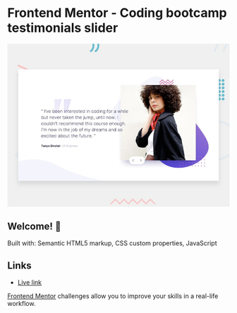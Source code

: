 # Frontend Mentor - Coding bootcamp testimonials slider

![Design preview for the Coding bootcamp testimonials slider coding challenge](./design/desktop-preview.jpg)

## Welcome! 👋

Built with:
Semantic HTML5 markup,
CSS custom properties,
JavaScript

## Links

- [Live link](https://theresahb.github.io/coding-bootcamp-testimonials/)

[Frontend Mentor](https://www.frontendmentor.io) challenges allow you to improve your skills in a real-life workflow.
